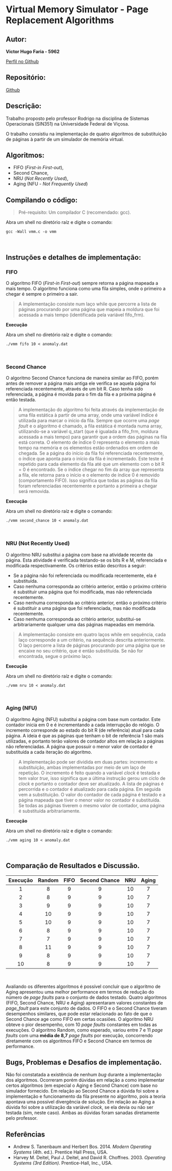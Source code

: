 # Virtual Memory Simulator - Page Replacement Algorithms

## Autor:
**Victor Hugo Faria - 5962** 

[Perfil no Github](https://github.com/victorh1590)

 ## Repositório:
 [Github](https://github.com/victorh1590/VirtualMemoryAlgorithms)

## Descrição:

Trabalho proposto pelo professor Rodrigo na disciplina de Sistemas Operacionais (SIN351) na Universidade Federal de Viçosa.

O trabalho consistiu na implementação de quatro algoritmos de substituição de páginas à partir de um simulador de memória virtual.

## Algoritmos:
- FIFO (_First-in First-out_),
- Second Chance,
- NRU (_Not Recently Used_),
- Aging (NFU - _Not Frequently Used_)

## Compilando o código:
> Pré-requisito: Um compilador C (recomendado: gcc).

Abra um shell no diretório raíz e digite o comando:
```shell
gcc -Wall vmm.c -o vmm
```
<br>

## Instruções e detalhes de implementação:
### FIFO
O algoritmo FIFO (_First-in First-out_) sempre retorna a página mapeada a mais tempo. O algoritmo funciona como uma fila simples, onde o primeiro a chegar é sempre o primeiro a sair.

>A implementação consiste num laço while que percorre a lista de páginas procurando por uma página que mapeia a moldura que foi acessada a mais tempo (identificada pela variável fifo_frm).

**Execução**

Abra um shell no diretório raíz e digite o comando:
```shell
./vmm fifo 10 < anomaly.dat
```
<br>

### Second Chance
O algoritmo Second Chance funciona de maneira similar ao FIFO, porém antes de remover a página mais antiga ele verifica se aquela página foi referenciada recentemente, através de um bit R. Caso tenha sido referenciada, a página é movida para o fim da fila e a próxima página é então testada.

>A implementação do algoritmo foi feita através da implementação de uma fila estática à partir de uma array, onde uma variável índice é utilizada para marcar o início da fila. Sempre que ocorre uma _page fault_ e o algoritmo é chamado, a fila estática é montada numa array, utilizando-se a variável q_start (que é igualada a fifo_frm, moldura acessada a mais tempo) para garantir que a ordem das páginas na fila está correta. O elemento de índice 0 representa o elemento a mais tempo na memória e os elementos estão ordenados em ordem de chegada. Se a página do início da fila foi referenciada recentemente, o índice que aponta para o início da fila é incrementado. Este teste é repetido para cada elemento da fila até que um elemento com o bit R = 0 é encontrado. Se o índice chegar no fim da array que representa a fila, ele retorna para o início e o elemento de índice 0 é removido (comportamento FIFO). Isso significa que todas as páginas da fila foram referenciadas recentemente e portanto a primeira a chegar será removida.

**Execução**

Abra um shell no diretório raíz e digite o comando:
```shell
./vmm second_chance 10 < anomaly.dat
```
<br>

### NRU (Not Recently Used)
O algoritmo NRU substitui a página com base na atividade recente da página. Esta atividade é verificada testando-se os bits R e M, referenciada e modificada respectivamente. Os critérios estão descritos a seguir: 
- Se a página não foi referenciada ou modificada recentemente, ela é substituída. 
-  Caso nenhuma corresponda ao critério anterior, então o próximo critério é substituir uma página que foi modificada, mas não referenciada recentemente. 
- Caso nenhuma corresponda ao critério anterior, então o próximo critério é substituir a uma página que foi referenciada, mas não modificada recentemente.
- Caso nenhuma corresponda ao critério anterior, substitui-se arbitrariamente qualquer uma das páginas mapeadas em memória.

>A implementação consiste em quatro laços while em sequência, cada laço corresponde a um critério, na sequência descrita anteriormente. O laço percorre a lista de páginas procurando por uma página que se encaixe no seu critério, que é então substituída. Se não for encontrada, segue o próximo laço.

**Execução**

Abra um shell no diretório raíz e digite o comando:
```shell
./vmm nru 10 < anomaly.dat
```
<br>

### Aging (NFU)
O algoritmo Aging (NFU) substitui a página com base num contador. Este contador inicia em 0 e é incrementando a cada interrupção do relógio. O incremento corresponde ao estado do bit R (de referência) atual para cada página. A ideia é que as páginas que tenham o bit de referência 1 são mais utilizadas, e portanto terão valores de contador altos em relação a páginas não referenciadas. A página que possuir o menor valor de contador é substituída a cada iteração do algoritmo.

>A implementação pode ser dividida em duas partes: incremento e substituição, ambas implementadas por meio de um laço de repetição. O incremento é feito quando a variável _clock_ é testada e tem valor _true_, isso significa que a última instrução gerou um ciclo de _clock_ e portanto o contador deve ser atualizado. A lista de páginas é percorrida e o contador é atualizado para cada página. Em seguida vem a substituição. O valor do contador de cada página é testado e a página mapeada que tiver o menor valor no contador é substituída. 
Se todas as páginas tiverem o mesmo valor de contador, uma página é substituída arbitrariamente.

**Execução**

Abra um shell no diretório raíz e digite o comando:
```shell
./vmm aging 10 < anomaly.dat
```
<br>

## Comparação de Resultados e Discussão.

| Execução | Random | FIFO | Second Chance | NRU | Aging |
|:--------:|:------:|:----:|:-------------:|:---:|:-----:|
|     1    |    8   |   9  |       9       |  10 |   7   |
|     2    |    8   |   9  |       9       |  10 |   7   |
|     3    |    9   |   9  |       9       |  10 |   7   |
|     4    |   10   |   9  |       9       |  10 |   7   |
|     5    |   10   |   9  |       9       |  10 |   7   |
|     6    |    8   |   9  |       9       |  10 |   7   |
|     7    |    7   |   9  |       9       |  10 |   7   |
|     8    |   11   |   9  |       9       |  10 |   7   |
|     9    |    8   |   9  |       9       |  10 |   7   |
|    10    |    8   |   9  |       9       |  10 |   7   |
<br>

Avaliando os diferentes algoritmos é possível concluir que o algoritmo de Aging apresentou uma melhor performance em termos de redução do número de _page faults_ para o conjunto de dados testado. Quatro algoritmos (FIFO, Second Chance, NRU e Aging) apresentaram valores constantes de _page_fault_ para este conjunto de dados. O FIFO e o Second Chance tiveram desempenhos similares, que pode estar relacionado ao fato de que o Second Chance age como FIFO em certas ocasiões. O algoritmo NRU obteve o pior desempenho, com 10 _page faults_ constantes em todas as execuções. O algoritmo Random, como esperado, variou entre 7 e 11 _page faults_ com uma **média de 8,7** _page faults_ por execução, concorrendo diretamente com os algoritmos FIFO e Second Chance em termos de performance.

## Bugs, Problemas e Desafios de implementação.
Não foi constatada a existência de nenhum _bug_ durante a implementação dos algoritmos. Ocorreram porém dúvidas em relação a como implementar certos algoritmos (em especial o Aging e Second Chance) com base no simulador fornecido.
Em relação ao Second Chance a dúvida foi sobre a implementação e funcionamento da fila presente no algoritmo, pois a teoria apontava uma possível divergência de solução.
Em relação ao Aging a dúvida foi sobre a utilização da variável _clock_, se ela devia ou não ser testada (sim, neste caso).
Ambas as dúvidas foram sanadas diretamente pelo professor.

## Referências
-   Andrew S. Tanenbaum and Herbert Bos. 2014. _Modern Operating Systems_ (4th. ed.). Prentice Hall Press, USA.
-   Harvey M. Deitel, Paul J. Deitel, and David R. Choffnes. 2003. _Operating Systems (3rd Edition)_. Prentice-Hall, Inc., USA.